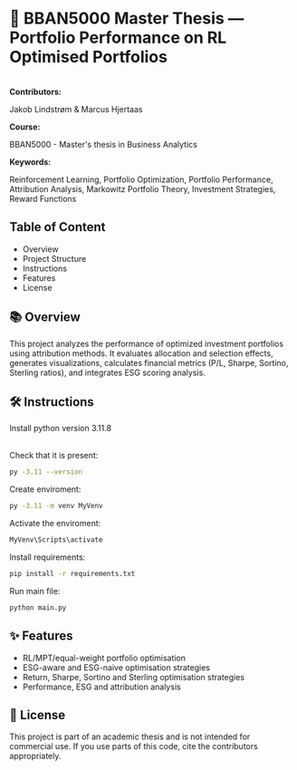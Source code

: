 <h1>🧠 BBAN5000 Master Thesis — Portfolio Performance on RL Optimised Portfolios</h1>
<br>
<b>Contributors:</b>
<p> Jakob Lindstrøm & Marcus Hjertaas </p>
<b>Course: </b><p>BBAN5000 - Master's thesis in Business Analytics</p>
<b> Keywords: </b>
<p> Reinforcement Learning, Portfolio Optimization, Portfolio Performance, Attribution Analysis, Markowitz Portfolio Theory, Investment Strategies, Reward Functions </p>

<h2> Table of Content</h2>
<ul>
  <li>Overview</li>
  <li>Project Structure</li>
  <li> Instructions</li>
  <li> Features</li>
  <li> License</li>
</ul>

<h2> 📚 Overview </h2>
<p>
  This project analyzes the performance of optimized investment portfolios using attribution methods. It evaluates allocation and selection effects, generates visualizations, calculates financial metrics (P/L,     Sharpe, Sortino, Sterling ratios), and integrates ESG scoring analysis.
</p>


<h2> 
  🛠 Instructions
</h2>
Install python version 3.11.8
<br><br>

Check that it is present:
```bash
py -3.11 --version
```

Create enviroment:
```bash
py -3.11 -m venv MyVenv
```

Activate the enviroment:
```bash
MyVenv\Scripts\activate
```

Install requirements:
```bash
pip install -r requirements.txt
```

Run main file:
```bash
python main.py
```


<h2> 
  ✨ Features
</h2>
<ul>
  <li> RL/MPT/equal-weight portfolio optimisation</li>
  <li> ESG-aware and ESG-naive optimisation strategies</li>
  <li> Return, Sharpe, Sortino and Sterling optimisation strategies  </li>
  <li> Performance, ESG and attribution analysis</li>
</ul>

<h2>
  📜 License
</h2>
<p> 
  This project is part of an academic thesis and is not intended for commercial use. If you use parts of this code, cite the contributors appropriately.
</p>
